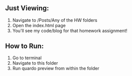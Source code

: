 # <PIC16B-HW0>

## Just Viewing:
1. Navigate to /Posts/Any of the HW folders
2. Open the index.html page
3. You'll see my code/blog for that homework assignment!

## How to Run:
1. Go to terminal
2. Navigate to this folder
3. Run quardo preview from within the folder

